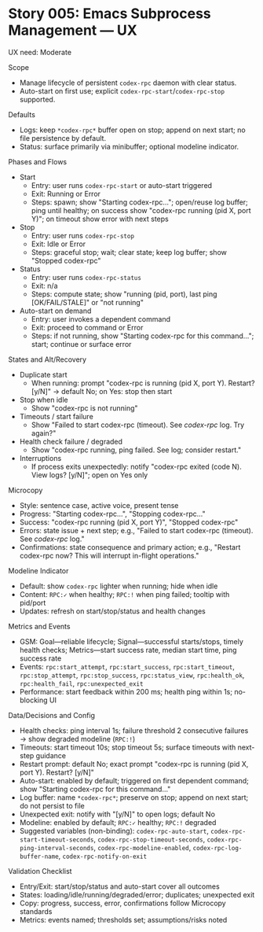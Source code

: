 # Story 005: Emacs Subprocess Management — UX
UX need: Moderate

Scope
- Manage lifecycle of persistent `codex-rpc` daemon with clear status.
- Auto-start on first use; explicit `codex-rpc-start`/`codex-rpc-stop` supported.

Defaults
- Logs: keep `*codex-rpc*` buffer open on stop; append on next start; no file persistence by default.
- Status: surface primarily via minibuffer; optional modeline indicator.

Phases and Flows
- Start
  - Entry: user runs `codex-rpc-start` or auto-start triggered
  - Exit: Running or Error
  - Steps: spawn; show "Starting codex-rpc…"; open/reuse log buffer; ping until healthy; on success show "codex-rpc running (pid X, port Y)"; on timeout show error with next steps
- Stop
  - Entry: user runs `codex-rpc-stop`
  - Exit: Idle or Error
  - Steps: graceful stop; wait; clear state; keep log buffer; show "Stopped codex-rpc"
- Status
  - Entry: user runs `codex-rpc-status`
  - Exit: n/a
  - Steps: compute state; show "running (pid, port), last ping [OK/FAIL/STALE]" or "not running"
- Auto-start on demand
  - Entry: user invokes a dependent command
  - Exit: proceed to command or Error
  - Steps: if not running, show "Starting codex-rpc for this command…"; start; continue or surface error

States and Alt/Recovery
- Duplicate start
  - When running: prompt "codex-rpc is running (pid X, port Y). Restart? [y/N]" → default No; on Yes: stop then start
- Stop when idle
  - Show "codex-rpc is not running"
- Timeouts / start failure
  - Show "Failed to start codex-rpc (timeout). See *codex-rpc* log. Try again?"
- Health check failure / degraded
  - Show "codex-rpc running, ping failed. See log; consider restart."
- Interruptions
  - If process exits unexpectedly: notify "codex-rpc exited (code N). View logs? [y/N]"; open on Yes only

Microcopy
- Style: sentence case, active voice, present tense
- Progress: "Starting codex-rpc…", "Stopping codex-rpc…"
- Success: "codex-rpc running (pid X, port Y)", "Stopped codex-rpc"
- Errors: state issue + next step; e.g., "Failed to start codex-rpc (timeout). See *codex-rpc* log."
- Confirmations: state consequence and primary action; e.g., "Restart codex-rpc now? This will interrupt in-flight operations."

Modeline Indicator
- Default: show `codex-rpc` lighter when running; hide when idle
- Content: `RPC:✓` when healthy; `RPC:!` when ping failed; tooltip with pid/port
- Updates: refresh on start/stop/status and health changes

Metrics and Events
- GSM: Goal—reliable lifecycle; Signal—successful starts/stops, timely health checks; Metrics—start success rate, median start time, ping success rate
- Events: `rpc:start_attempt`, `rpc:start_success`, `rpc:start_timeout`, `rpc:stop_attempt`, `rpc:stop_success`, `rpc:status_view`, `rpc:health_ok`, `rpc:health_fail`, `rpc:unexpected_exit`
- Performance: start feedback within 200 ms; health ping within 1s; no-blocking UI

Data/Decisions and Config
- Health checks: ping interval 1s; failure threshold 2 consecutive failures → show degraded modeline (`RPC:!`)
- Timeouts: start timeout 10s; stop timeout 5s; surface timeouts with next-step guidance
- Restart prompt: default No; exact prompt "codex-rpc is running (pid X, port Y). Restart? [y/N]"
- Auto-start: enabled by default; triggered on first dependent command; show "Starting codex-rpc for this command…"
- Log buffer: name `*codex-rpc*`; preserve on stop; append on next start; do not persist to file
- Unexpected exit: notify with "[y/N]" to open logs; default No
- Modeline: enabled by default; `RPC:✓` healthy; `RPC:!` degraded
- Suggested variables (non-binding): `codex-rpc-auto-start`, `codex-rpc-start-timeout-seconds`, `codex-rpc-stop-timeout-seconds`, `codex-rpc-ping-interval-seconds`, `codex-rpc-modeline-enabled`, `codex-rpc-log-buffer-name`, `codex-rpc-notify-on-exit`

Validation Checklist
- Entry/Exit: start/stop/status and auto-start cover all outcomes
- States: loading/idle/running/degraded/error; duplicates; unexpected exit
- Copy: progress, success, error, confirmations follow Microcopy standards
- Metrics: events named; thresholds set; assumptions/risks noted
